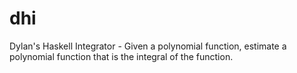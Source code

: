 # dhi
Dylan's Haskell Integrator - Given a polynomial function, estimate a polynomial function that is the integral of the function. 
